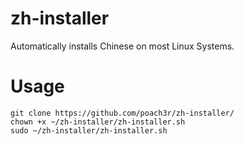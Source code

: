 # zh-installer
Automatically installs Chinese on most Linux Systems.

# Usage

```
git clone https://github.com/poach3r/zh-installer/
chown +x ~/zh-installer/zh-installer.sh
sudo ~/zh-installer/zh-installer.sh
```
